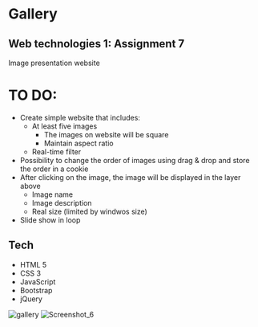 # Gallery
## Web technologies 1: Assignment 7
Image presentation website

# TO DO:
- Create simple website that includes:
  - At least five images
    - The images on website will be square
    - Maintain aspect ratio  
  - Real-time filter
- Possibility to change the order of images using drag & drop and store the order in a cookie 
- After clicking on the image, the image will be displayed in the layer above
   -  Image name
   -  Image description
   -  Real size (limited by windwos size)
- Slide show in loop  

## Tech
- HTML 5
- CSS 3
- JavaScript
- Bootstrap
- jQuery


![gallery](https://user-images.githubusercontent.com/98969845/169688127-90010e5a-cadf-48ed-97d3-b7d13f8016cc.png)
![Screenshot_6](https://user-images.githubusercontent.com/98969845/169688168-57811fa1-863f-4c1c-a565-4860da05c0cd.png)
